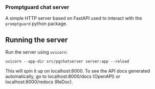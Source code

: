 ### Promptguard chat server

A simple HTTP server based on FastAPI used to interact with the `promptguard` python package.

## Running the server
Run the server using `uvicorn`:
```
uvicorn --app-dir src/pgchatserver server:app --reload
```
This will spin it up on localhost:8000. To see the API docs generated automatically, go to localhost:8000/docs (OpenAPI) or localhost:8000/redocs (ReDoc).

